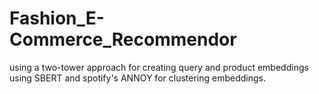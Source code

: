 # Fashion_E-Commerce_Recommendor
using a two-tower approach for creating query and product embeddings using SBERT and spotify's ANNOY for clustering embeddings.

